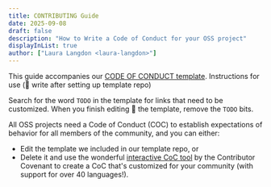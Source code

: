 ```yaml
---
title: CONTRIBUTING Guide
date: 2025-09-08
draft: false
description: "How to Write a Code of Conduct for your OSS project"
displayInList: true
author: ["Laura Langdon <laura-langdon>"]
---
```


This guide accompanies our [CODE OF CONDUCT template](🚧). Instructions for use (🚧 write after setting up template repo)

Search for the word `TODO` in the template for links that need to be customized. When you finish editing 🚧 the template, remove the `TODO` bits.

All OSS projects need a Code of Conduct (COC) to establish expectations of behavior for all members of the community, and you can either:
- Edit the template we included in our template repo, or
- Delete it and use the wonderful [interactive CoC tool](https://www.contributor-covenant.org/adopt) by the Contributor Covenant to create a CoC that's customized for your community (with support for over 40 languages!).
